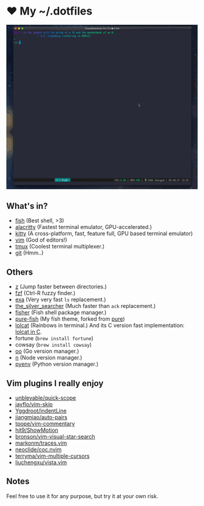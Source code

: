 ❤ My ~/.dotfiles
================

![](images/demo.gif)

What's in?
---------

- [fish](https://fishshell.com/) (Best shell, >3)
- [alacritty](https://github.com/jwilm/alacritty) (Fastest terminal emulator, GPU-accelerated.)
- [kitty](https://github.com/kovidgoyal/kitty) (A cross-platform, fast, feature full, GPU based terminal emulator)
- [vim](https://www.vim.org/) (God of editors!)
- [tmux](https://github.com/tmux/tmux) (Coolest terminal multiplexer.)
- [git](https://github.com/git) (Hmm..)


Others
-------

- [z](https://github.com/rupa/z) (Jump faster between directories.)
- [fzf](https://github.com/junegunn/fzf) (Ctrl-R fuzzy finder.)
- [exa](https://github.com/ogham/exa) (Very very fast `ls` replacement.)
- [the_silver_searcher](https://github.com/ggreer/the_silver_searcher) (Much faster than `ack` replacement.)
- [fisher](https://github.com/jorgebucaran/fisher) (Fish shell package manager.)
- [pure-fish](https://github.com/hit9/pure) (My fish theme, forked from [pure](https://github.com/rafaelrinaldi/pure))
- [lolcat](https://github.com/busyloop/lolcat) (Rainbows in terminal.) And its C version fast implementation: [lolcat in C](https://github.com/jaseg/lolcat).
- fortune (`brew install fortune`)
- cowsay (`brew install cowsay`)
- [oo](https://github.com/hit9/oo) (Go version manager.)
- [n](https://github.com/tj/n) (Node version manager.)
- [pyenv](https://github.com/pyenv/pyenv) (Python version manager.)

Vim plugins I really enjoy
--------------------------

- [unblevable/quick-scope](https://github.com/unblevable/quick-scope)
- [jayflo/vim-skip](https://github.com/jayflo/vim-skip)
- [Yggdroot/indentLine](https://github.com/Yggdroot/indentLine)
- [jiangmiao/auto-pairs](https://github.com/jiangmiao/auto-pairs)
- [tpope/vim-commentary](https://github.com/tpope/vim-commentary)
- [hit9/ShowMotion](https://github.com/hit9/ShowMotion)
- [bronson/vim-visual-star-search](https://github.com/bronson/vim-visual-star-search)
- [markonm/traces.vim](https://github.com/markonm/traces.vim)
- [neoclide/coc.nvim](https://github.com/neoclide/coc.nvim/)
- [terryma/vim-multiple-cursors](https://github.com/terryma/vim-multiple-cursors)
- [liuchengxu/vista.vim](https://github.com/liuchengxu/vista.vim)

Notes
-----

Feel free to use it for any purpose, but try it at your own risk.

